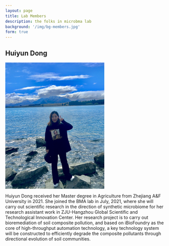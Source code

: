 ```yaml
---
layout: page
title: Lab Members
description: the folks in microbma lab
background: '/img/bg-members.jpg'
form: true
---
```


## Huiyun Dong

<img src="members/dhy1.jpg" height="400"  align="center">

Huiyun Dong received her Master degree in Agriculture from Zhejiang A&F University in 2021. She joined the BMA lab in July, 2021, where she will carry out scientific research in the direction of synthetic microbiome for her research assistant work in ZJU-Hangzhou Global Scientific and Technological Innovation Center. Her research project is to carry out bioremediation of soil composite pollution, and based on iBioFoundry as the core of high-throughput automation technology, a key technology system will be constructed to efficiently degrade the composite pollutants through directional evolution of soil communities. 